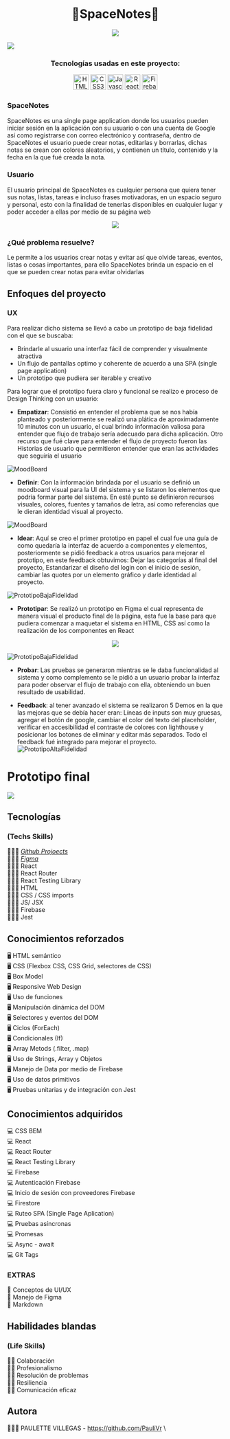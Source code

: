 <h1 align='center'> 🌠SpaceNotes🌠 </h1>

<p align="center">
<img src="https://img.shields.io/badge/SpaceNotes-Paulette_Villegas-purple?style=for-the-badge"/> 
</p>

![](/public/assets/login.svg)

<h3 align='center'> Tecnologías usadas en este proyecto: </h3>
<p align='center'><a href="https://developer.mozilla.org/en-US/docs/Glossary/HTML5" target="_blank" rel="noreferrer"><img src="https://raw.githubusercontent.com/danielcranney/readme-generator/main/public/icons/skills/html5-colored.svg" width="36" height="36" alt="HTML5" /></a>
  <a href="https://www.w3.org/TR/CSS/#css" target="_blank" rel="noreferrer"><img src="https://raw.githubusercontent.com/danielcranney/readme-generator/main/public/icons/skills/css3-colored.svg" width="36" height="36" alt="CSS3" /></a>
  <a href="https://developer.mozilla.org/en-US/docs/Web/JavaScript" target="_blank" rel="noreferrer"><img src="https://raw.githubusercontent.com/danielcranney/readme-generator/main/public/icons/skills/javascript-colored.svg" width="36" height="36" alt="Javascript" /></a>
  <a href="https://reactjs.org/" target="_blank" rel="noreferrer"><img src="https://raw.githubusercontent.com/danielcranney/readme-generator/main/public/icons/skills/react-colored.svg" width="36" height="36" alt="React" /></a>
<a href="https://firebase.google.com/" target="_blank" rel="noreferrer"><img src="https://raw.githubusercontent.com/danielcranney/readme-generator/main/public/icons/skills/firebase-colored.svg" width="36" height="36" alt="Firebase" /></a></p>

### SpaceNotes

<p> SpaceNotes es una single page application donde los usuarios pueden iniciar sesión en la aplicación con su usuario o con una cuenta de Google así como registrarse con correo electrónico y contraseña, dentro de SpaceNotes el usuario puede crear notas, editarlas y borrarlas, dichas notas se crean con colores aleatorios, y contienen un título, contenido y la fecha en la que fué creada la nota. </p>

### Usuario

<p>El usuario principal de SpaceNotes es cualquier persona que quiera tener sus notas, listas, tareas e incluso frases motivadoras, en un espacio seguro y personal, esto con la finalidad de tenerlas disponibles en cualquier lugar y poder acceder a ellas por medio de su página web </p>

<p align="center">
 <a href="https://space-notes-paulivrr.netlify.app/login" target="_blank">
  <img src="https://img.shields.io/badge/Ir_A_SpaceNotes-pink?style=for-the-badge">
</a> 
</p>

### ¿Qué problema resuelve?

<p>Le permite a los usuarios crear notas y evitar así que olvide tareas, eventos, listas o cosas importantes, para ello SpaceNotes brinda un espacio en el que se pueden crear notas para evitar olvidarlas </p>

## Enfoques del proyecto

### UX

Para realizar dicho sistema se llevó a cabo un prototipo de baja fidelidad con el que se buscaba:

- Brindarle al usuario una interfaz fácil de comprender y visualmente atractiva
- Un flujo de pantallas optimo y coherente de acuerdo a una SPA (single page application)
- Un prototipo que pudiera ser iterable y creativo

Para lograr que el prototipo fuera claro y funcional se realizo e proceso de Design Thinking con un usuario:

- **Empatizar**: Consistió en entender el problema que se nos había planteado y posteriormente se realizó una plática de aproximadamente 10 minutos con un usuario, el cual brindo información valiosa para entender que flujo de trabajo sería adecuado para dicha aplicación. Otro recurso que fué clave para entender el flujo de proyecto fueron las Historias de usuario que permitieron entender que eran las actividades que seguiría el usuario

![MoodBoard](/public/assets/HU.svg)

- **Definir**: Con la información brindada por el usuario se definió un moodboard visual para la UI del sistema y se listaron los elementos que podría formar parte del sistema. En esté punto se definieron recursos visuales, colores, fuentes y tamaños de letra, así como referencias que le dieran identidad visual al proyecto.

![MoodBoard](/public/assets/Moodboard.svg)

- **Idear**: Aquí se creo el primer prototipo en papel el cual fue una guía de como quedaría la interfaz de acuerdo a componentes y elementos, posteriormente se pidió feedback a otros usuarios para mejorar el prototipo, en este feedback obtuvimos: Dejar las categorías al final del proyecto, Estandarizar el diseño del login con el inicio de sesión, cambiar las quotes por un elemento gráfico y darle identidad al proyecto.

![PrototipoBajaFidelidad](/public/assets/Prototipo.svg)

- **Prototipar**: Se realizó un prototipo en Figma el cual representa de manera visual el producto final de la página, esta fue la base para que pudiera comenzar a maquetar el sistema en HTML, CSS así como la realización de los componentes en React

<p align="center">
 <a href="https://www.figma.com/file/NqfXvHzb09pD4sxaCdKfmb/SpaceNotes?node-id=116%3A106" target="_blank">
  <img src="https://img.shields.io/badge/Ir_A_Prototipo_En_Figma-purple?style=for-the-badge">
</a> 
</p>

![PrototipoBajaFidelidad](/public/assets/register.svg)

- **Probar**: Las pruebas se generaron mientras se le daba funcionalidad al sistema y como complemento se le pidió a un usuario probar la interfaz para poder observar el flujo de trabajo con ella, obteniendo un buen resultado de usabilidad.

- **Feedback**: al tener avanzado el sistema se realizaron 5 Demos en la que las mejoras que se debía hacer eran: Líneas de inputs son muy gruesas, agregar el botón de google, cambiar el color del texto del placeholder, verificar en accesibilidad el contraste de colores con lighthouse y posicionar los botones de eliminar y editar más separados. Todo el feedback fué integrado para mejorar el proyecto. ![PrototipoAltaFidelidad](/public/assets/nota.svg)

# Prototipo final

![](/public/spacenotes.gif.gif)

## Tecnologías

### (Techs Skills)

👩🏻‍💻 [_Github Projoects_](https://github.com/PauliVr/LabNotes/projects/1)\
👩🏻‍💻 [_Figma_](https://www.figma.com/file/NqfXvHzb09pD4sxaCdKfmb/SpaceNotes?node-id=116%3A106)\
👩🏻‍💻 React\
👩🏻‍💻 React Router\
👩🏻‍💻 React Testing Library\
👩🏻‍💻 HTML\
👩🏻‍💻 CSS / CSS imports \
👩🏻‍💻 JS/ JSX\
👩🏻‍💻 Firebase\
👩🏻‍💻 Jest

## Conocimientos reforzados

🖥 HTML semántico \
🖥 CSS (Flexbox CSS, CSS Grid, selectores de CSS)\
🖥 Box Model\
🖥 Responsive Web Design\
🖥 Uso de funciones\
🖥 Manipulación dinámica del DOM \
🖥 Selectores y eventos del DOM\
🖥 Ciclos (ForEach)\
🖥 Condicionales (If)\
🖥 Array Metods (.filter, .map)\
🖥 Uso de Strings, Array y Objetos\
🖥 Manejo de Data por medio de Firebase\
🖥 Uso de datos primitivos\
🖥 Pruebas unitarias y de integración con Jest

## Conocimientos adquiridos

💻 CSS BEM \
💻 React \
💻 React Router \
💻 React Testing Library \
💻 Firebase \
💻 Autenticación Firebase \
💻 Inicio de sesión con proveedores Firebase\
💻 Firestore \
💻 Ruteo SPA (Single Page Aplication) \
💻 Pruebas asíncronas \
💻 Promesas \
💻 Async - await \
💻 Git Tags

### EXTRAS

🎨 Conceptos de UI/UX\
🎨 Manejo de Figma\
🎨 Markdown

## Habilidades blandas

### (Life Skills)

💪🏻 Colaboración\
💪🏻 Profesionalismo\
💪🏻 Resolución de problemas\
💪🏻 Resiliencia\
💪🏻 Comunicación eficaz

## Autora

👩🏼‍💻 PAULETTE VILLEGAS - https://github.com/PauliVr \
